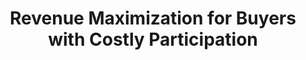 ---
title: "Revenue Maximization for Buyers with Costly Participation"
authors: 'Yannai A. Gonczarowski, Nicole Immorlica, Yingkai Li, Brendan Lucier'
type: '1' #1:conference; 2:journal; 3:both
year: '2024'
conference: 'ACM-SIAM Symposium on Discrete Algorithms'
acronym: 'SODA'
link: 'https://arxiv.org/abs/2103.03980'
---